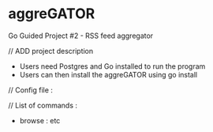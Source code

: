 # aggreGATOR
Go Guided Project #2 - RSS feed aggregator

// ADD project description

- Users need Postgres and Go installed to run the program
- Users can then install the aggreGATOR using go install

// Config file : 

// List of commands :
- browse :
etc